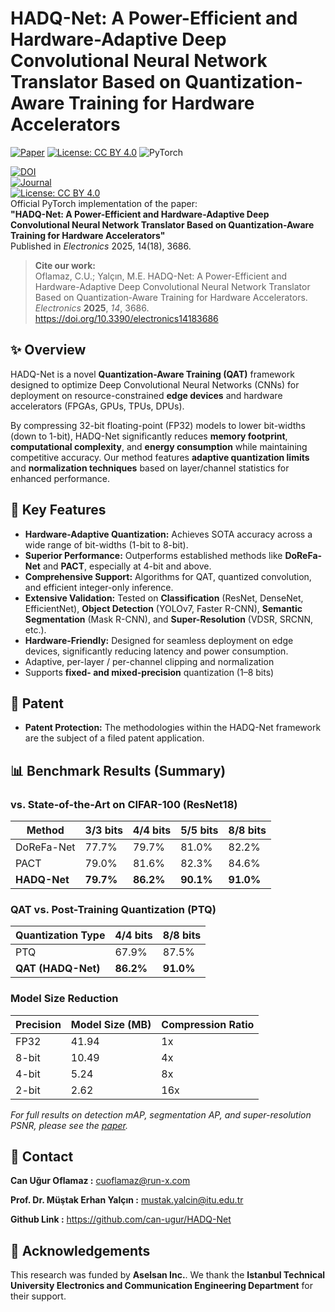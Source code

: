 # HADQ-Net: A Power-Efficient and Hardware-Adaptive Deep Convolutional Neural Network Translator Based on Quantization-Aware Training for Hardware Accelerators

[![Paper](https://img.shields.io/badge/Paper-Electronics-3686-blue)](https://doi.org/10.3390/electronics14183686)
[![License: CC BY 4.0](https://img.shields.io/badge/License-CC_BY_4.0-lightgrey.svg)](https://creativecommons.org/licenses/by/4.0/)
![PyTorch](https://img.shields.io/badge/PyTorch-EE4C2C?style=flat&logo=pytorch&logoColor=white)

[![DOI](https://img.shields.io/badge/DOI-10.3390/electronics14183686-blue)](https://doi.org/10.3390/electronics14183686)  
[![Journal](https://img.shields.io/badge/Journal-Electronics-green)](https://www.mdpi.com/journal/electronics)  
[![License: CC BY 4.0](https://img.shields.io/badge/License-CC%20BY%204.0-lightgrey.svg)](https://creativecommons.org/licenses/by/4.0/)  
Official PyTorch implementation of the paper:  
**"HADQ-Net: A Power-Efficient and Hardware-Adaptive Deep Convolutional Neural Network Translator Based on Quantization-Aware Training for Hardware Accelerators"**  
Published in *Electronics* 2025, 14(18), 3686.

> **Cite our work:**  
> Oflamaz, C.U.; Yalçın, M.E. HADQ-Net: A Power-Efficient and Hardware-Adaptive Deep Convolutional Neural Network Translator Based on Quantization-Aware Training for Hardware Accelerators. *Electronics* **2025**, *14*, 3686. https://doi.org/10.3390/electronics14183686

## ✨ Overview

HADQ-Net is a novel **Quantization-Aware Training (QAT)** framework designed to optimize Deep Convolutional Neural Networks (CNNs) for deployment on resource-constrained **edge devices** and hardware accelerators (FPGAs, GPUs, TPUs, DPUs).

By compressing 32-bit floating-point (FP32) models to lower bit-widths (down to 1-bit), HADQ-Net significantly reduces **memory footprint**, **computational complexity**, and **energy consumption** while maintaining competitive accuracy. Our method features **adaptive quantization limits** and **normalization techniques** based on layer/channel statistics for enhanced performance.


## 🚀 Key Features

*   **Hardware-Adaptive Quantization:** Achieves SOTA accuracy across a wide range of bit-widths (1-bit to 8-bit).
*   **Superior Performance:** Outperforms established methods like **DoReFa-Net** and **PACT**, especially at 4-bit and above.
*   **Comprehensive Support:** Algorithms for QAT, quantized convolution, and efficient integer-only inference.
*   **Extensive Validation:** Tested on **Classification** (ResNet, DenseNet, EfficientNet), **Object Detection** (YOLOv7, Faster R-CNN), **Semantic Segmentation** (Mask R-CNN), and **Super-Resolution** (VDSR, SRCNN, etc.).
*   **Hardware-Friendly:** Designed for seamless deployment on edge devices, significantly reducing latency and power consumption.
*   Adaptive, per-layer / per-channel clipping and normalization  
*   Supports **fixed- and mixed-precision** quantization (1–8 bits)  

## 📜 Patent

- **Patent Protection:** The methodologies within the HADQ-Net framework are the subject of a filed patent application.

## 📊 Benchmark Results (Summary)

### vs. State-of-the-Art on CIFAR-100 (ResNet18)
| Method          | 3/3 bits | 4/4 bits     | 5/5 bits     | 8/8 bits     |
|-----------------|----------|--------------|--------------|--------------|
| DoReFa-Net      | 77.7%    | 79.7%        | 81.0%        | 82.2%        |
| PACT            | 79.0%    | 81.6%        | 82.3%        | 84.6%        |
| **HADQ-Net**    | **79.7%**| **86.2%**    | **90.1%**    | **91.0%**    |

### QAT vs. Post-Training Quantization (PTQ)
| Quantization Type | 4/4 bits     | 8/8 bits     |
|-------------------|--------------|--------------|
| PTQ               | 67.9%        | 87.5%        |
| **QAT (HADQ-Net)**| **86.2%**    | **91.0%**    |

### Model Size Reduction
| Precision | Model Size (MB) | Compression Ratio |
|-----------|-----------------|-------------------|
| FP32      | 41.94           | 1x                |
| 8-bit     | 10.49           | 4x                |
| 4-bit     | 5.24            | 8x                |
| 2-bit     | 2.62            | 16x               |

*For full results on detection mAP, segmentation AP, and super-resolution PSNR, please see the [paper](https://doi.org/10.3390/electronics14183686).*

## 📧 Contact
**Can Uğur Oflamaz    :** cuoflamaz@run-x.com

**Prof. Dr. Müştak Erhan Yalçın :** mustak.yalcin@itu.edu.tr

**Github Link         :** https://github.com/can-ugur/HADQ-Net

## 🙏 Acknowledgements
This research was funded by **Aselsan Inc.**. We thank the **Istanbul Technical University Electronics and Communication Engineering Department** for their support.
